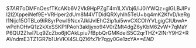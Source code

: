 $START$oDMFnOesfTKcAKb6V2Vk9HpPZgT4m1LXVbj6/iJ0iYWQz+glGLBJIPvI2I2XppeiNef9E+VRHper2dUm8M4VTDidQRXyhIh5TeU+bq4mK2KfvD/keRgl1Nijc15OTBLo9iR8yrPewI9Ncx7JklJvIEhC2ip1ui5wvCXCOhYVLgigCIUbwA+wPdhOHvQ1z2kXxSSKP1PAoh3akIjyxo94V0rZMt4dgZ6yKbM62vW+7qMaYP6QU2ZIwl7Lq9ZcZbo6jtCAkLpiu7fBpbQrGMKdeiS5C2qrTHZ+2INrY9H2+RAVndmE3TZ1GR7b1UrVKX4SLQZl6fx7lr7qgy0Ge1zcYA==$END$